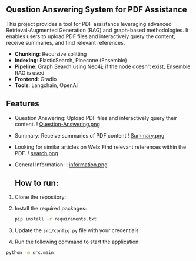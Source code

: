 ## Question Answering System for PDF Assistance
This project provides a tool for PDF assistance leveraging advanced Retrieval-Augmented Generation (RAG) and graph-based methodologies. It enables users to upload PDF files and interactively query the content, receive summaries, and find relevant references.

- **Chunking**: Recursive splitting
- **Indexing**: ElasticSearch, Pinecone (Ensemble)
- **Pipeline**: Graph Search using Neo4j; if the node doesn't exist, Ensemble RAG is used
- **Frontend**: Gradio
- **Tools**: Langchain, OpenAI
  
## Features

- Question Answering: Upload PDF files and interactively query their content.
  ! [Question-Answering.png](https://github.com/saharkh99/Speech-master/blob/master/images/photo_2024-07-16_11-04-37.jpg)
- Summary: Receive summaries of PDF content
  ! [Summary.png](https://github.com/saharkh99/Speech-master/blob/master/images/photo_2024-07-16_11-04-41.jpg)
- Looking for similar articles on Web: Find relevant references within the PDF.
  ! [search.png](https://github.com/saharkh99/Speech-master/blob/master/images/photo_2024-07-16_11-04-45.jpg)
- General Information:
  ! [information.png](https://github.com/saharkh99/Speech-master/blob/master/images/photo_2024-07-16_11-04-49.jpg)

  ## How to run:
1.  Clone the repository:
2. Install the required packages:

    ```bash
    pip install -r requirements.txt
    ```

3. Update the `src/config.py` file with your credentials. 
4. Run the following command to start the application:

```bash
python -m src.main



  








